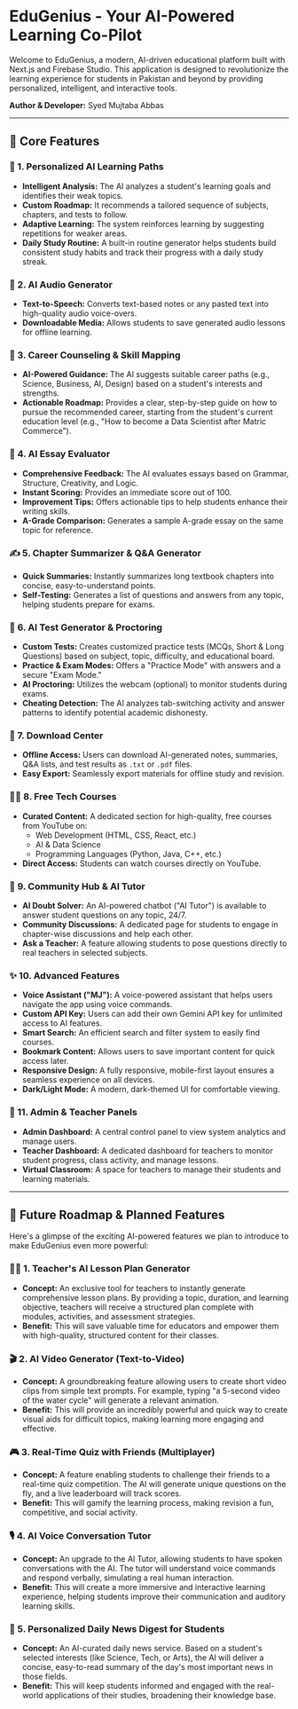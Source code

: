# EduGenius - Your AI-Powered Learning Co-Pilot

Welcome to EduGenius, a modern, AI-driven educational platform built with Next.js and Firebase Studio. This application is designed to revolutionize the learning experience for students in Pakistan and beyond by providing personalized, intelligent, and interactive tools.

**Author & Developer:** Syed Mujtaba Abbas

---

## 🚀 Core Features

### 🧠 1. Personalized AI Learning Paths
-   **Intelligent Analysis:** The AI analyzes a student's learning goals and identifies their weak topics.
-   **Custom Roadmap:** It recommends a tailored sequence of subjects, chapters, and tests to follow.
-   **Adaptive Learning:** The system reinforces learning by suggesting repetitions for weaker areas.
-   **Daily Study Routine:** A built-in routine generator helps students build consistent study habits and track their progress with a daily study streak.

### 🎵 2. AI Audio Generator
-   **Text-to-Speech:** Converts text-based notes or any pasted text into high-quality audio voice-overs.
-   **Downloadable Media:** Allows students to save generated audio lessons for offline learning.

### 💼 3. Career Counseling & Skill Mapping
-   **AI-Powered Guidance:** The AI suggests suitable career paths (e.g., Science, Business, AI, Design) based on a student's interests and strengths.
-   **Actionable Roadmap:** Provides a clear, step-by-step guide on how to pursue the recommended career, starting from the student's current education level (e.g., "How to become a Data Scientist after Matric Commerce").

### 📝 4. AI Essay Evaluator
-   **Comprehensive Feedback:** The AI evaluates essays based on Grammar, Structure, Creativity, and Logic.
-   **Instant Scoring:** Provides an immediate score out of 100.
-   **Improvement Tips:** Offers actionable tips to help students enhance their writing skills.
-   **A-Grade Comparison:** Generates a sample A-grade essay on the same topic for reference.

### ✍️ 5. Chapter Summarizer & Q&A Generator
-   **Quick Summaries:** Instantly summarizes long textbook chapters into concise, easy-to-understand points.
-   **Self-Testing:** Generates a list of questions and answers from any topic, helping students prepare for exams.

### 🧪 6. AI Test Generator & Proctoring
-   **Custom Tests:** Creates customized practice tests (MCQs, Short & Long Questions) based on subject, topic, difficulty, and educational board.
-   **Practice & Exam Modes:** Offers a "Practice Mode" with answers and a secure "Exam Mode."
-   **AI Proctoring:** Utilizes the webcam (optional) to monitor students during exams.
-   **Cheating Detection:** The AI analyzes tab-switching activity and answer patterns to identify potential academic dishonesty.

### 📁 7. Download Center
-   **Offline Access:** Users can download AI-generated notes, summaries, Q&A lists, and test results as `.txt` or `.pdf` files.
-   **Easy Export:** Seamlessly export materials for offline study and revision.

### 🧑‍💻 8. Free Tech Courses
-   **Curated Content:** A dedicated section for high-quality, free courses from YouTube on:
    -   Web Development (HTML, CSS, React, etc.)
    -   AI & Data Science
    -   Programming Languages (Python, Java, C++, etc.)
-   **Direct Access:** Students can watch courses directly on YouTube.

### 💬 9. Community Hub & AI Tutor
-   **AI Doubt Solver:** An AI-powered chatbot ("AI Tutor") is available to answer student questions on any topic, 24/7.
-   **Community Discussions:** A dedicated page for students to engage in chapter-wise discussions and help each other.
-   **Ask a Teacher:** A feature allowing students to pose questions directly to real teachers in selected subjects.

### ✨ 10. Advanced Features
-   **Voice Assistant ("MJ"):** A voice-powered assistant that helps users navigate the app using voice commands.
-   **Custom API Key:** Users can add their own Gemini API key for unlimited access to AI features.
-   **Smart Search:** An efficient search and filter system to easily find courses.
-   **Bookmark Content:** Allows users to save important content for quick access later.
-   **Responsive Design:** A fully responsive, mobile-first layout ensures a seamless experience on all devices.
-   **Dark/Light Mode:** A modern, dark-themed UI for comfortable viewing.

### 🔐 11. Admin & Teacher Panels
-   **Admin Dashboard:** A central control panel to view system analytics and manage users.
-   **Teacher Dashboard:** A dedicated dashboard for teachers to monitor student progress, class activity, and manage lessons.
-   **Virtual Classroom:** A space for teachers to manage their students and learning materials.

---

## 🚀 Future Roadmap & Planned Features

Here's a glimpse of the exciting AI-powered features we plan to introduce to make EduGenius even more powerful:

### 👨‍🏫 1. Teacher's AI Lesson Plan Generator
-   **Concept:** An exclusive tool for teachers to instantly generate comprehensive lesson plans. By providing a topic, duration, and learning objective, teachers will receive a structured plan complete with modules, activities, and assessment strategies.
-   **Benefit:** This will save valuable time for educators and empower them with high-quality, structured content for their classes.

### 🎬 2. AI Video Generator (Text-to-Video)
-   **Concept:** A groundbreaking feature allowing users to create short video clips from simple text prompts. For example, typing "a 5-second video of the water cycle" will generate a relevant animation.
-   **Benefit:** This will provide an incredibly powerful and quick way to create visual aids for difficult topics, making learning more engaging and effective.

### 🎮 3. Real-Time Quiz with Friends (Multiplayer)
-   **Concept:** A feature enabling students to challenge their friends to a real-time quiz competition. The AI will generate unique questions on the fly, and a live leaderboard will track scores.
-   **Benefit:** This will gamify the learning process, making revision a fun, competitive, and social activity.

### 🎙️ 4. AI Voice Conversation Tutor
-   **Concept:** An upgrade to the AI Tutor, allowing students to have spoken conversations with the AI. The tutor will understand voice commands and respond verbally, simulating a real human interaction.
-   **Benefit:** This will create a more immersive and interactive learning experience, helping students improve their communication and auditory learning skills.

### 📰 5. Personalized Daily News Digest for Students
-   **Concept:** An AI-curated daily news service. Based on a student's selected interests (like Science, Tech, or Arts), the AI will deliver a concise, easy-to-read summary of the day's most important news in those fields.
-   **Benefit:** This will keep students informed and engaged with the real-world applications of their studies, broadening their knowledge base.
